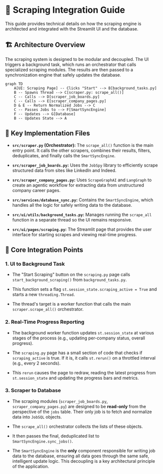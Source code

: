 # 🚀 Scraping Integration Guide

This guide provides technical details on how the scraping engine is architected and integrated with the Streamlit UI and the database.

## 🏗️ Architecture Overview

The scraping system is designed to be modular and decoupled. The UI triggers a background task, which runs an orchestrator that calls specialized scraping modules. The results are then passed to a synchronization engine that safely updates the database.

```mermaid
graph TD
    A[UI: Scraping Page] -- Clicks "Start" --> B[background_tasks.py]
    B -- Spawns Thread --> C[scraper.py: scrape_all()]
    C -- Calls --> D[scraper_job_boards.py]
    C -- Calls --> E[scraper_company_pages.py]
    D & E -- Return Normalized Jobs --> C
    C -- Passes Jobs to --> F[SmartSyncEngine]
    F -- Updates --> G[Database]
    B -- Updates State --> A
```

## 📁 Key Implementation Files

* **`src/scraper.py` (Orchestrator):** The `scrape_all()` function is the main entry point. It calls the other scrapers, combines their results, filters, deduplicates, and finally calls the `SmartSyncEngine`.

* **`src/scraper_job_boards.py`:** Uses the `JobSpy` library to efficiently scrape structured data from sites like LinkedIn and Indeed.

* **`src/scraper_company_pages.py`:** Uses `ScrapeGraphAI` and `LangGraph` to create an agentic workflow for extracting data from unstructured company career pages.

* **`src/services/database_sync.py`:** Contains the `SmartSyncEngine`, which handles all the logic for safely writing data to the database.

* **`src/ui/utils/background_tasks.py`:** Manages running the `scrape_all` function in a separate thread so the UI remains responsive.

* **`src/ui/pages/scraping.py`:** The Streamlit page that provides the user interface for starting scrapes and viewing real-time progress.

## 🎯 Core Integration Points

### 1. UI to Background Task

* The "Start Scraping" button on the `scraping.py` page calls `start_background_scraping()` from `background_tasks.py`.

* This function sets a flag `st.session_state.scraping_active = True` and starts a new `threading.Thread`.

* The thread's target is a worker function that calls the main `scraper.scrape_all()` orchestrator.

### 2. Real-Time Progress Reporting

* The background worker function updates `st.session_state` at various stages of the process (e.g., updating per-company status, overall progress).

* The `scraping.py` page has a small section of code that checks if `scraping_active` is true. If it is, it calls `st.rerun()` on a throttled interval (e.g., every 2 seconds).

* This `rerun` causes the page to redraw, reading the latest progress from `st.session_state` and updating the progress bars and metrics.

### 3. Scraper to Database

* The scraping modules (`scraper_job_boards.py`, `scraper_company_pages.py`) are designed to be **read-only** from the perspective of the `jobs` table. Their only job is to fetch and normalize data into `JobSQL` objects.

* The `scrape_all()` orchestrator collects the lists of these objects.

* It then passes the final, deduplicated list to `SmartSyncEngine.sync_jobs()`.

* The `SmartSyncEngine` is the **only** component responsible for writing job data to the database, ensuring all data goes through the same safe, intelligent update logic. This decoupling is a key architectural principle of the application.
